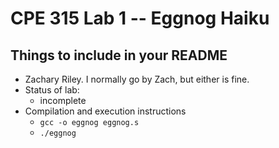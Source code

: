 # CPE 315 Lab 1 -- Eggnog Haiku

## Things to include in your README

* Zachary Riley. I normally go by Zach, but either is fine.
* Status of lab:
  * incomplete
* Compilation and execution instructions
  * `gcc -o eggnog eggnog.s`
  * `./eggnog`
